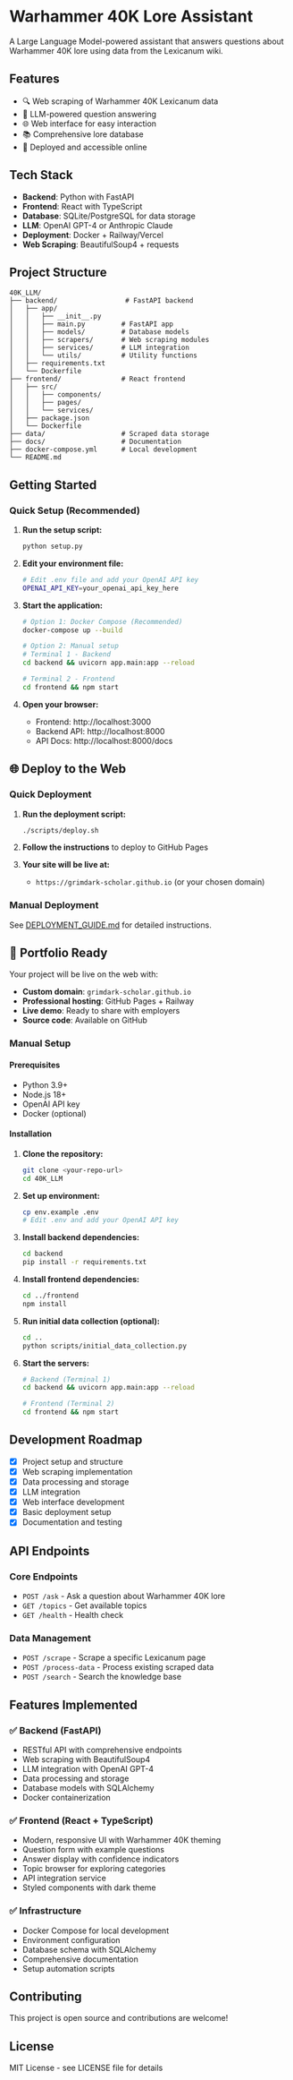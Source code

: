 # Warhammer 40K Lore Assistant

A Large Language Model-powered assistant that answers questions about Warhammer 40K lore using data from the Lexicanum wiki.

## Features

- 🔍 Web scraping of Warhammer 40K Lexicanum data
- 🤖 LLM-powered question answering
- 🌐 Web interface for easy interaction
- 📚 Comprehensive lore database
- 🚀 Deployed and accessible online

## Tech Stack

- **Backend**: Python with FastAPI
- **Frontend**: React with TypeScript
- **Database**: SQLite/PostgreSQL for data storage
- **LLM**: OpenAI GPT-4 or Anthropic Claude
- **Deployment**: Docker + Railway/Vercel
- **Web Scraping**: BeautifulSoup4 + requests

## Project Structure

```
40K_LLM/
├── backend/                 # FastAPI backend
│   ├── app/
│   │   ├── __init__.py
│   │   ├── main.py         # FastAPI app
│   │   ├── models/         # Database models
│   │   ├── scrapers/       # Web scraping modules
│   │   ├── services/       # LLM integration
│   │   └── utils/          # Utility functions
│   ├── requirements.txt
│   └── Dockerfile
├── frontend/               # React frontend
│   ├── src/
│   │   ├── components/
│   │   ├── pages/
│   │   └── services/
│   ├── package.json
│   └── Dockerfile
├── data/                   # Scraped data storage
├── docs/                   # Documentation
├── docker-compose.yml      # Local development
└── README.md
```

## Getting Started

### Quick Setup (Recommended)

1. **Run the setup script:**
   ```bash
   python setup.py
   ```

2. **Edit your environment file:**
   ```bash
   # Edit .env file and add your OpenAI API key
   OPENAI_API_KEY=your_openai_api_key_here
   ```

3. **Start the application:**
   ```bash
   # Option 1: Docker Compose (Recommended)
   docker-compose up --build
   
   # Option 2: Manual setup
   # Terminal 1 - Backend
   cd backend && uvicorn app.main:app --reload
   
   # Terminal 2 - Frontend  
   cd frontend && npm start
   ```

4. **Open your browser:**
   - Frontend: http://localhost:3000
   - Backend API: http://localhost:8000
   - API Docs: http://localhost:8000/docs

## 🌐 Deploy to the Web

### Quick Deployment

1. **Run the deployment script:**
   ```bash
   ./scripts/deploy.sh
   ```

2. **Follow the instructions** to deploy to GitHub Pages

3. **Your site will be live at:**
   - `https://grimdark-scholar.github.io` (or your chosen domain)

### Manual Deployment

See [DEPLOYMENT_GUIDE.md](DEPLOYMENT_GUIDE.md) for detailed instructions.

## 🎯 Portfolio Ready

Your project will be live on the web with:
- **Custom domain**: `grimdark-scholar.github.io`
- **Professional hosting**: GitHub Pages + Railway
- **Live demo**: Ready to share with employers
- **Source code**: Available on GitHub

### Manual Setup

#### Prerequisites

- Python 3.9+
- Node.js 18+
- OpenAI API key
- Docker (optional)

#### Installation

1. **Clone the repository:**
   ```bash
   git clone <your-repo-url>
   cd 40K_LLM
   ```

2. **Set up environment:**
   ```bash
   cp env.example .env
   # Edit .env and add your OpenAI API key
   ```

3. **Install backend dependencies:**
   ```bash
   cd backend
   pip install -r requirements.txt
   ```

4. **Install frontend dependencies:**
   ```bash
   cd ../frontend
   npm install
   ```

5. **Run initial data collection (optional):**
   ```bash
   cd ..
   python scripts/initial_data_collection.py
   ```

6. **Start the servers:**
   ```bash
   # Backend (Terminal 1)
   cd backend && uvicorn app.main:app --reload
   
   # Frontend (Terminal 2)
   cd frontend && npm start
   ```

## Development Roadmap

- [x] Project setup and structure
- [x] Web scraping implementation
- [x] Data processing and storage
- [x] LLM integration
- [x] Web interface development
- [x] Basic deployment setup
- [x] Documentation and testing

## API Endpoints

### Core Endpoints
- `POST /ask` - Ask a question about Warhammer 40K lore
- `GET /topics` - Get available topics
- `GET /health` - Health check

### Data Management
- `POST /scrape` - Scrape a specific Lexicanum page
- `POST /process-data` - Process existing scraped data
- `POST /search` - Search the knowledge base

## Features Implemented

### ✅ Backend (FastAPI)
- RESTful API with comprehensive endpoints
- Web scraping with BeautifulSoup4
- LLM integration with OpenAI GPT-4
- Data processing and storage
- Database models with SQLAlchemy
- Docker containerization

### ✅ Frontend (React + TypeScript)
- Modern, responsive UI with Warhammer 40K theming
- Question form with example questions
- Answer display with confidence indicators
- Topic browser for exploring categories
- API integration service
- Styled components with dark theme

### ✅ Infrastructure
- Docker Compose for local development
- Environment configuration
- Database schema with SQLAlchemy
- Comprehensive documentation
- Setup automation scripts

## Contributing

This project is open source and contributions are welcome!

## License

MIT License - see LICENSE file for details

